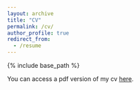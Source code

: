 ```yaml
---
layout: archive
title: "CV"
permalink: /cv/
author_profile: true
redirect_from:
  - /resume
---
```


{% include base_path %}

You can access a pdf version of my cv [here](https://prod.lsa.umich.edu/content/dam/michigan-lsa/people-update/cv/markweis-10142024-162952-mawCV.pdf).
